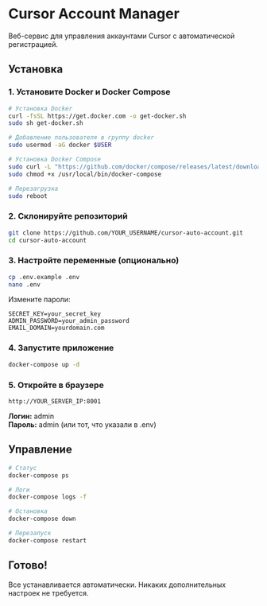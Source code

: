 # Cursor Account Manager

Веб-сервис для управления аккаунтами Cursor с автоматической регистрацией.

## Установка

### 1. Установите Docker и Docker Compose

```bash
# Установка Docker
curl -fsSL https://get.docker.com -o get-docker.sh
sudo sh get-docker.sh

# Добавление пользователя в группу docker
sudo usermod -aG docker $USER

# Установка Docker Compose
sudo curl -L "https://github.com/docker/compose/releases/latest/download/docker-compose-$(uname -s)-$(uname -m)" -o /usr/local/bin/docker-compose
sudo chmod +x /usr/local/bin/docker-compose

# Перезагрузка
sudo reboot
```

### 2. Склонируйте репозиторий

```bash
git clone https://github.com/YOUR_USERNAME/cursor-auto-account.git
cd cursor-auto-account
```

### 3. Настройте переменные (опционально)

```bash
cp .env.example .env
nano .env
```

Измените пароли:
```env
SECRET_KEY=your_secret_key
ADMIN_PASSWORD=your_admin_password
EMAIL_DOMAIN=yourdomain.com
```

### 4. Запустите приложение

```bash
docker-compose up -d
```

### 5. Откройте в браузере

```
http://YOUR_SERVER_IP:8001
```

**Логин:** admin  
**Пароль:** admin (или тот, что указали в .env)

## Управление

```bash
# Статус
docker-compose ps

# Логи
docker-compose logs -f

# Остановка
docker-compose down

# Перезапуск
docker-compose restart
```

## Готово!

Все устанавливается автоматически. Никаких дополнительных настроек не требуется.